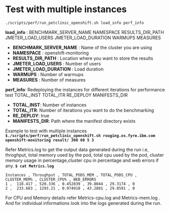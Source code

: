 # Test with multiple instances 

`./scripts/perf/run_petclinic_openshift.sh load_info perf_info` 

**load_info** : BENCHMARK_SERVER_NAME NAMESPACE RESULTS_DIR_PATH JMETER_LOAD_USERS JMETER_LOAD_DURATION WARMUPS MEASURES

- **BENCHMARK_SERVER_NAME** : Name of the cluster you are using
- **NAMESPACE** : openshift-monitoring
- **RESULTS_DIR_PATH** : Location where you want to store the results
- **JMETER_LOAD_USERS** : Number of users
- **JMETER_LOAD_DURATION** : Load duration
- **WARMUPS** : Number of warmups
- **MEASURES** : Number of measures

**perf_info**: Redeploying the instances for different iterations for performance test
               TOTAL_INST TOTAL_ITR RE_DEPLOY MANIFESTS_DIR

- **TOTAL_INST**: Number of instances
- **TOTAL_ITR**: Number of iterations you want to do the benchmarking
- **RE_DEPLOY**: true
- **MANIFESTS_DIR**: Path where the manifest directory exists

Example to test with multiple instances
**`$./scripts/perf/run_petclinic_openshift.sh rouging.os.fyre.ibm.com openshift-monitoring result/ 300 60 5 3`**

Refer Metrics.log to get the output data generated during the run i.e, throghput, total memory used by the pod, total cpu used by the pod, cluster memory usage in percentage,cluster cpu in percentage and web errors if any.
**`$ cat Metrics.log`**
``` 
Instances , Throughput , TOTAL_PODS_MEM , TOTAL_PODS_CPU , CLUSTER_MEM% , CLUSTER_CPU% , WEB_ERRORS 
1 ,  118.417 , 520.336 , 0.452839 , 39.8044 , 29.3174 , 0
2 ,  233.683 , 1293.21 , 0.974918 , 43.2881 , 29.8591 , 0
```
For CPU and Memory details refer Metrics-cpu.log and Metrics-mem.log . And for individual informations look into the logs generated during the run.
